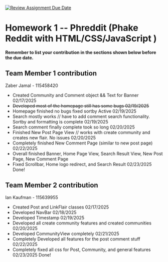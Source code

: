 [![Review Assignment Due Date](https://classroom.github.com/assets/deadline-readme-button-22041afd0340ce965d47ae6ef1cefeee28c7c493a6346c4f15d667ab976d596c.svg)](https://classroom.github.com/a/vS16JFW6)

# Homework 1 -- Phreddit (Phake Reddit with HTML/CSS/JavaScript )

**Remember to list your contribution in the sections shown below before the due date.**

## Team Member 1 contribution

Zaber Jamal - 115458420

- Created Community and Comment object && Text for Banner 02/17/2025
- ~~Developed most of the homepage still has some bugs 02/19/2025~~
- Homepage finished no bugs fixed sortby Active 02/19/2025
- Search mostly works // have to add comment search functionality. Sortby and formatting is complete 02/19/2025
- Search comment finally complete took so long 02/20/2025
- Finished New Post Page View // works with create community and creates new flair. No issues 02/20/2025
- Completely finished New Comment Page (similar to new post page) 02/22/2025
- Overall finished Banner, Home Page View, Search Result View, New Post Page, New Comment Page
- Fixed Scrollbar, Home logo redirect, and Search Result 02/23/2025 Done!

## Team Member 2 contribution

Ian Kaufman - 115639955

- Created Post and LinkFlair classes 02/17/2025
- Developed NavBar 02/18/2025
- Developed Timestamp 02/19/2025
- Developed all create community features and created communities 02/20/2025
- Developed CommunityView completely 02/21/2025
- Completely Developed all features for the post comment stuff 02/22/2025
- Completely fixed all css for Post, Community, and general features 02/23/2025 Done!
